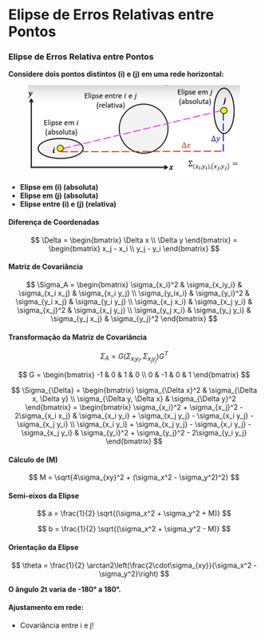 # Elipse de Erros Relativas entre Pontos

### Elipse de Erros Relativa entre Pontos

**Considere dois pontos distintos (i) e (j) em uma rede horizontal:**

<figure><img src="../.gitbook/assets/image (3) (1) (1) (1).png" alt=""><figcaption></figcaption></figure>



* **Elipse em (i) (absoluta)**
* **Elipse em (j) (absoluta)**
* **Elipse entre (i) e (j) (relativa)**

#### Diferença de Coordenadas

$$
\Delta = \begin{bmatrix} \Delta x \\ \Delta y \end{bmatrix} = \begin{bmatrix} x_j - x_i \\ y_j - y_i \end{bmatrix}
$$

#### Matriz de Covariância

$$
\Sigma_A = \begin{bmatrix} \sigma_{x_i}^2 & \sigma_{x_iy_i} & \sigma_{x_i x_j} & \sigma_{x_i y_j} \\ \sigma_{y_ix_i} & \sigma_{y_i}^2 & \sigma_{y_i x_j} & \sigma_{y_i y_j} \\ \sigma_{x_j x_i} & \sigma_{x_j y_i} & \sigma_{x_j}^2 & \sigma_{x_j y_j} \\ \sigma_{y_j x_i} & \sigma_{y_j y_i} & \sigma_{y_j x_j} & \sigma_{y_j}^2 \end{bmatrix}
$$

#### Transformação da Matriz de Covariância

$$
\Sigma_A = G(\Sigma_{x_iy_i}, \Sigma_{x_jy_j})G^T
$$

$$
G = \begin{bmatrix} -1 & 0 & 1 & 0 \\ 0 & -1 & 0 & 1 \end{bmatrix}
$$

$$
\Sigma_{\Delta} = \begin{bmatrix} \sigma_{\Delta x}^2 & \sigma_{\Delta x, \Delta y} \\ \sigma_{\Delta y, \Delta x} & \sigma_{\Delta y}^2 \end{bmatrix} = \begin{bmatrix} \sigma_{x_i}^2 + \sigma_{x_j}^2 - 2\sigma_{x_i x_j} & \sigma_{x_i y_i} + \sigma_{x_j y_j} - \sigma_{x_i y_j} - \sigma_{x_j y_i} \\ \sigma_{x_i y_i} + \sigma_{x_j y_j} - \sigma_{x_i y_j} - \sigma_{x_j y_i} & \sigma_{y_i}^2 + \sigma_{y_j}^2 - 2\sigma_{y_i y_j} \end{bmatrix}
$$

#### Cálculo de (M)

$$
M = \sqrt{4\sigma_{xy}^2 + (\sigma_x^2 - \sigma_y^2)^2}
$$

#### Semi-eixos da Elipse

$$
a = \frac{1}{2} \sqrt{(\sigma_x^2 + \sigma_y^2 + M)}
$$

$$
b = \frac{1}{2} \sqrt{(\sigma_x^2 + \sigma_y^2 - M)}
$$

#### Orientação da Elipse

$$
\theta = \frac{1}{2} \arctan2\left(\frac{2\cdot\sigma_{xy}}{\sigma_x^2 - \sigma_y^2}\right)
$$

**O ângulo 2t varia de -180° a 180°.**



#### **Ajustamento em rede:**

* Covariância entre i e j!
